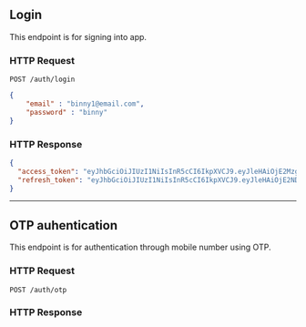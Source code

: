 ## Login

This endpoint is for signing into app.

### HTTP Request

`POST /auth/login`

```json
{
	"email" : "binny1@email.com",
	"password" : "binny"
}
```

### HTTP Response

```json
{
  "access_token": "eyJhbGciOiJIUzI1NiIsInR5cCI6IkpXVCJ9.eyJleHAiOjE2Mzg1NDE0NDcsImlkIjoxLCJ0eXBlIjoiMiJ9.JccaF0chzMtBbtL8ZQv9mWUoQ2auTlE3CGuKSMHOAmA",
  "refresh_token": "eyJhbGciOiJIUzI1NiIsInR5cCI6IkpXVCJ9.eyJleHAiOjE2NDI0MjU4NDcsImlkIjoxfQ.U4fqB2VINst5xgbO0YXzTZMPchP7gf3nCljAEhDuP-w"
}
```

---

## OTP auhentication

This endpoint is for authentication through mobile number using OTP.

### HTTP Request 

`POST /auth/otp`

### HTTP Response
